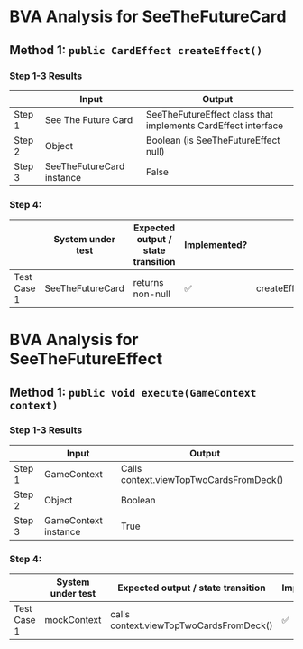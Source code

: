# BVA Analysis for SeeTheFutureCard

## Method 1: `public CardEffect createEffect()`

### Step 1-3 Results

|        | Input                     | Output                                                        |
|--------|---------------------------|---------------------------------------------------------------|
| Step 1 | See The Future Card       | SeeTheFutureEffect class that implements CardEffect interface |
| Step 2 | Object                    | Boolean (is SeeTheFutureEffect null)                          |
| Step 3 | SeeTheFutureCard instance | False                                                         |

### Step 4:

|             | System under test | Expected output / state transition | Implemented?       | Test name                                          |
|-------------|-------------------|------------------------------------|--------------------|----------------------------------------------------|
| Test Case 1 | SeeTheFutureCard  | returns non-null                   | :white_check_mark: | createEffect_SeeTheFutureCard_returnsNonNullEffect |

# BVA Analysis for SeeTheFutureEffect
## Method 1: `public void execute(GameContext context)`

### Step 1-3 Results

|        | Input                | Output                                  |
|--------|----------------------|-----------------------------------------|
| Step 1 | GameContext          | Calls context.viewTopTwoCardsFromDeck() |
| Step 2 | Object               | Boolean                                 |
| Step 3 | GameContext instance | True                                    |

### Step 4:

|             | System under test | Expected output / state transition      | Implemented?       | Test name                                       |
|-------------|-------------------|-----------------------------------------|--------------------|-------------------------------------------------|
| Test Case 1 | mockContext       | calls context.viewTopTwoCardsFromDeck() | :white_check_mark: | executeEffect_SeeTheFutureCard_callsGameContext |
